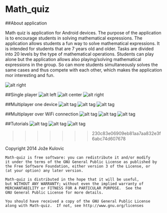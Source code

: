 



Math_quiz
=========


##About application


Math quiz is application for Android devices. The purpose of the application is to encourage students in solving mathematical expressions. The application allows students a fun way to solve mathematical expressions. It is intended for students that are 7 years old and older. 
Tasks are divided into 20 levels by the type of mathematical operations. Students can play alone but the application allows also playing/solving mathematical expressions in the group. So can more students simultaneously solves the same cases and thus compete with each other, which makes the application mor interesting and fun.

 <div id="main">
    <div id="div1"></div>
    <div id="div2"></div>
 </div>

![alt right](https://github.com/Jst10/Math_quiz/blob/master/screens/1.png?raw=true)

##Single player
![alt left](https://github.com/Jst10/Math_quiz/blob/master/screens/2.png?raw=true)
![alt center](https://github.com/Jst10/Math_quiz/blob/master/screens/3.png?raw=true)
![alt right](https://github.com/Jst10/Math_quiz/blob/master/screens/4.png?raw=true)

##Multiplayer one device
![alt tag](https://github.com/Jst10/Math_quiz/blob/master/screens/5.png?raw=true)
![alt tag](https://github.com/Jst10/Math_quiz/blob/master/screens/6.png?raw=true)
![alt tag](https://github.com/Jst10/Math_quiz/blob/master/screens/7.png?raw=true)


##Multiplayer over WiFi connection
![alt tag](https://github.com/Jst10/Math_quiz/blob/master/screens/8.png?raw=true)
![alt tag](https://github.com/Jst10/Math_quiz/blob/master/screens/9.png?raw=true)
![alt tag](https://github.com/Jst10/Math_quiz/blob/master/screens/10.png?raw=true)

##Tutorials
![alt tag](https://github.com/Jst10/Math_quiz/blob/master/screens/11.png?raw=true)
![alt tag](https://github.com/Jst10/Math_quiz/blob/master/screens/12.png?raw=true)
![alt tag](https://github.com/Jst10/Math_quiz/blob/master/screens/13.png?raw=true)
>>>>>>> 230c83e06909eb81aa7aa832e3f6abc74d607678

 Copyright 2014 Jože Kulovic

    Math-quiz is free software: you can redistribute it and/or modify
    it under the terms of the GNU General Public License as published by
    the Free Software Foundation, either version 3 of the License, or
    (at your option) any later version.

    Math-quiz is distributed in the hope that it will be useful,
    but WITHOUT ANY WARRANTY; without even the implied warranty of
    MERCHANTABILITY or FITNESS FOR A PARTICULAR PURPOSE.  See the
    GNU General Public License for more details.

    You should have received a copy of the GNU General Public License
    along with Math-quiz.  If not, see http://www.gnu.org/licenses

